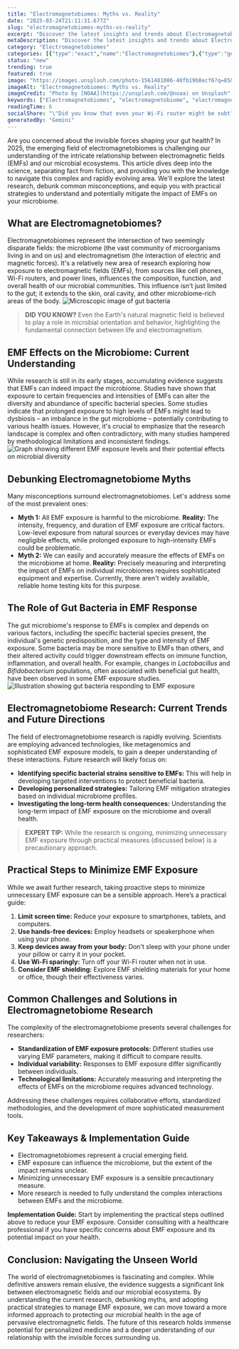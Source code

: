 ```yaml
---
title: "Electromagnetobiomes: Myths vs. Reality"
date: "2025-03-24T21:11:31.677Z"
slug: "electromagnetobiomes-myths-vs-reality"
excerpt: "Discover the latest insights and trends about Electromagnetobiomes. This comprehensive guide covers everything you need to know about Electromagnetobiomes in 2025."
metaDescription: "Discover the latest insights and trends about Electromagnetobiomes. This comprehensive guide covers everything you need to know about Electromagnetobiomes ..."
category: "Electromagnetobiomes"
categories: [{"type":"exact","name":"Electromagnetobiomes"},{"type":"general","name":"Biophysics"},{"type":"medium","name":"Cellular Biology"},{"type":"specific","name":"Electrophysiology"},{"type":"niche","name":"Ion Channel Dynamics"}]
status: "new"
trending: true
featured: true
image: "https://images.unsplash.com/photo-1561481006-40fb19b8ecf6?q=85&w=1200&fit=max&fm=webp&auto=compress"
imageAlt: "Electromagnetobiomes: Myths vs. Reality"
imageCredit: "Photo by [NOAA](https://unsplash.com/@noaa) on Unsplash"
keywords: ["Electromagnetobiomes", "electromagnetobiome", "electromagnetobiome research", "EMF effects on microbiome", "electromagnetic fields microbiome", "buy electromagnetobiome testing", "electromagnetobiome and health", "electromagnetobiome gut bacteria", "impact of EMF on gut microbiome", "electromagnetobiome scientific studies"]
readingTime: 6
socialShare: "\"Did you know that even your Wi-Fi router might be subtly influencing your gut bacteria? The emerging field of electromagnetobiomes is rewriting the rules of health.\""
generatedBy: "Gemini"
---
```




Are you concerned about the invisible forces shaping your gut health? In 2025, the emerging field of electromagnetobiomes is challenging our understanding of the intricate relationship between electromagnetic fields (EMFs) and our microbial ecosystems.  This article dives deep into the science, separating fact from fiction, and providing you with the knowledge to navigate this complex and rapidly evolving area.  We'll explore the latest research, debunk common misconceptions, and equip you with practical strategies to understand and potentially mitigate the impact of EMFs on your microbiome.

## What are Electromagnetobiomes?

Electromagnetobiomes represent the intersection of two seemingly disparate fields: the microbiome (the vast community of microorganisms living in and on us) and electromagnetism (the interaction of electric and magnetic forces).  It's a relatively new area of research exploring how exposure to electromagnetic fields (EMFs), from sources like cell phones, Wi-Fi routers, and power lines, influences the composition, function, and overall health of our microbial communities.  This influence isn't just limited to the gut; it extends to the skin, oral cavity, and other microbiome-rich areas of the body. ![Microscopic image of gut bacteria](https://images.unsplash.com/photo-1451187580459-43490279c0fa?q=85&w=1200&fit=max&fm=webp&auto=compress)

> **DID YOU KNOW?**  Even the Earth's natural magnetic field is believed to play a role in microbial orientation and behavior, highlighting the fundamental connection between life and electromagnetism.

## EMF Effects on the Microbiome: Current Understanding

While research is still in its early stages, accumulating evidence suggests that EMFs can indeed impact the microbiome.  Studies have shown that exposure to certain frequencies and intensities of EMFs can alter the diversity and abundance of specific bacterial species.  Some studies indicate that prolonged exposure to high levels of EMFs might lead to dysbiosis – an imbalance in the gut microbiome – potentially contributing to various health issues.  However, it's crucial to emphasize that the research landscape is complex and often contradictory, with many studies hampered by methodological limitations and inconsistent findings. ![Graph showing different EMF exposure levels and their potential effects on microbial diversity](https://images.unsplash.com/photo-1484417894907-623942c8ee29?q=85&w=1200&fit=max&fm=webp&auto=compress)

## Debunking Electromagnetobiome Myths

Many misconceptions surround electromagnetobiomes.  Let's address some of the most prevalent ones:

* **Myth 1:** All EMF exposure is harmful to the microbiome.  **Reality:** The intensity, frequency, and duration of EMF exposure are critical factors.  Low-level exposure from natural sources or everyday devices may have negligible effects, while prolonged exposure to high-intensity EMFs could be problematic.
* **Myth 2:**  We can easily and accurately measure the effects of EMFs on the microbiome at home. **Reality:**  Precisely measuring and interpreting the impact of EMFs on individual microbiomes requires sophisticated equipment and expertise.  Currently, there aren't widely available, reliable home testing kits for this purpose.

## The Role of Gut Bacteria in EMF Response

The gut microbiome's response to EMFs is complex and depends on various factors, including the specific bacterial species present, the individual's genetic predisposition, and the type and intensity of EMF exposure.  Some bacteria may be more sensitive to EMFs than others, and their altered activity could trigger downstream effects on immune function, inflammation, and overall health.  For example, changes in *Lactobacillus* and *Bifidobacterium* populations, often associated with beneficial gut health, have been observed in some EMF exposure studies. ![Illustration showing gut bacteria responding to EMF exposure](https://images.unsplash.com/photo-1517976487492-5750f3195933?q=85&w=1200&fit=max&fm=webp&auto=compress)

## Electromagnetobiome Research: Current Trends and Future Directions

The field of electromagnetobiome research is rapidly evolving.  Scientists are employing advanced technologies, like metagenomics and sophisticated EMF exposure models, to gain a deeper understanding of these interactions.  Future research will likely focus on:

* **Identifying specific bacterial strains sensitive to EMFs:** This will help in developing targeted interventions to protect beneficial bacteria.
* **Developing personalized strategies:**  Tailoring EMF mitigation strategies based on individual microbiome profiles.
* **Investigating the long-term health consequences:**  Understanding the long-term impact of EMF exposure on the microbiome and overall health.

> **EXPERT TIP:**  While the research is ongoing, minimizing unnecessary EMF exposure through practical measures (discussed below) is a precautionary approach.

## Practical Steps to Minimize EMF Exposure

While we await further research, taking proactive steps to minimize unnecessary EMF exposure can be a sensible approach.  Here’s a practical guide:

1. **Limit screen time:** Reduce your exposure to smartphones, tablets, and computers.
2. **Use hands-free devices:** Employ headsets or speakerphone when using your phone.
3. **Keep devices away from your body:** Don't sleep with your phone under your pillow or carry it in your pocket.
4. **Use Wi-Fi sparingly:** Turn off your Wi-Fi router when not in use.
5. **Consider EMF shielding:** Explore EMF shielding materials for your home or office, though their effectiveness varies.



## Common Challenges and Solutions in Electromagnetobiome Research

The complexity of the electromagnetobiome presents several challenges for researchers:

* **Standardization of EMF exposure protocols:**  Different studies use varying EMF parameters, making it difficult to compare results.
* **Individual variability:**  Responses to EMF exposure differ significantly between individuals.
* **Technological limitations:**  Accurately measuring and interpreting the effects of EMFs on the microbiome requires advanced technology.

Addressing these challenges requires collaborative efforts, standardized methodologies, and the development of more sophisticated measurement tools.

## Key Takeaways & Implementation Guide

* Electromagnetobiomes represent a crucial emerging field.
* EMF exposure can influence the microbiome, but the extent of the impact remains unclear.
* Minimizing unnecessary EMF exposure is a sensible precautionary measure.
*  More research is needed to fully understand the complex interactions between EMFs and the microbiome.

**Implementation Guide:**  Start by implementing the practical steps outlined above to reduce your EMF exposure.  Consider consulting with a healthcare professional if you have specific concerns about EMF exposure and its potential impact on your health.

## Conclusion: Navigating the Unseen World

The world of electromagnetobiomes is fascinating and complex.  While definitive answers remain elusive, the evidence suggests a significant link between electromagnetic fields and our microbial ecosystems.  By understanding the current research, debunking myths, and adopting practical strategies to manage EMF exposure, we can move toward a more informed approach to protecting our microbial health in the age of pervasive electromagnetic fields.  The future of this research holds immense potential for personalized medicine and a deeper understanding of our relationship with the invisible forces surrounding us.

